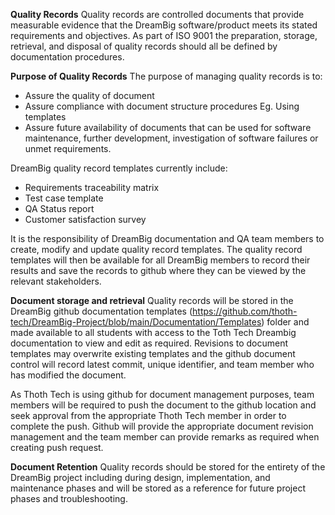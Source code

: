 **Quality Records**
Quality records are controlled documents that provide measurable evidence that the DreamBig software/product meets its stated requirements and objectives.
As part of ISO 9001 the preparation, storage, retrieval, and disposal of quality records should all be defined by documentation procedures.

**Purpose of Quality Records**
The purpose of managing quality records is to:
- Assure the quality of document
- Assure compliance with document structure procedures Eg. Using templates
- Assure future availability of documents that can be used for software maintenance, further development, investigation of software failures or unmet requirements.

DreamBig quality record templates currently include:
- Requirements traceability matrix
- Test case template
- QA Status report
- Customer satisfaction survey

It is the responsibility of DreamBig documentation and QA team members to create, modify and update quality record templates. The quality record templates will then be available for all DreamBig members to record their results and save the records to github where they can be viewed by the relevant stakeholders.

**Document storage and retrieval**
Quality records will be stored in the DreamBig github documentation templates (https://github.com/thoth-tech/DreamBig-Project/blob/main/Documentation/Templates) folder and made available to all students with access to the Toth Tech Dreambig documentation to view and edit as required. Revisions to document templates may overwrite existing templates and the github document control will record latest commit, unique identifier, and team member who has modified the document.

As Thoth Tech is using github for document management purposes, team members will be required to push the document to the github location and seek approval from the appropriate Thoth Tech member in order to complete the push. Github will provide the appropriate document revision management and the team member can provide remarks as required when creating push request.

**Document Retention**
Quality records should be stored for the entirety of the DreamBig project including during design, implementation, and maintenance phases and will be stored as a reference for future project phases and troubleshooting.